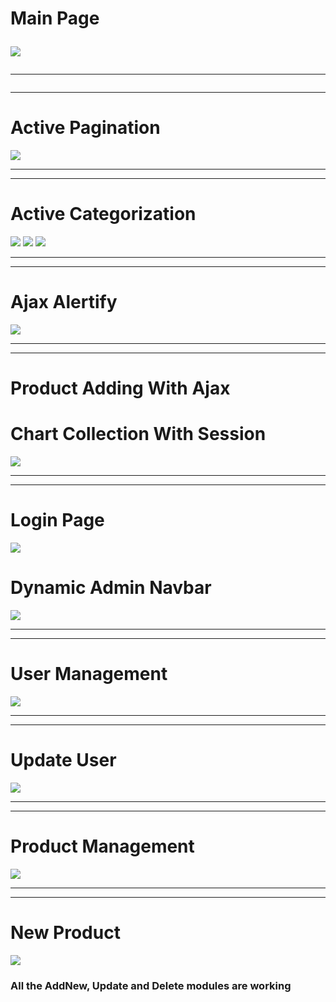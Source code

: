 <h1>Main Page</p>
<img src="https://github.com/ganiOztrkk/gelecegiYazanlar/assets/127308866/da29b745-2af8-4d15-ab91-a6a0cb395247">
<hr>
<hr>
<h1>Active Pagination</h1>
<img src="https://github.com/ganiOztrkk/gelecegiYazanlar/assets/127308866/2cc455d2-c82e-47ee-92f6-7a89ccefb1d7">
<hr>
<hr>
<h1>Active Categorization</h1>
<img src="https://github.com/ganiOztrkk/gelecegiYazanlar/assets/127308866/ab9d90a1-8217-4b00-9bbb-67b6cb6780c0">
<img src="https://github.com/ganiOztrkk/gelecegiYazanlar/assets/127308866/b5fa59dc-4717-4dcd-ab74-1ab84ecfae3a">
<img src="https://github.com/ganiOztrkk/gelecegiYazanlar/assets/127308866/bd701cad-3c78-452a-8ee9-b69f5d74a6f3">
<hr>
<hr>
<h1>Ajax Alertify</h1>
<img src="https://github.com/ganiOztrkk/gelecegiYazanlar/assets/127308866/4efc9121-0689-4f09-86f6-4bf662c606aa">
<hr>
<hr>
<h1>Product Adding With Ajax</h1>
<h1>Chart Collection With Session</h1>
<img src="https://github.com/ganiOztrkk/gelecegiYazanlar/assets/127308866/9a3c429e-3691-4968-8725-9a2445612bd0">
<hr>
<hr>
<h1>Login Page</h1>
<img src="https://github.com/ganiOztrkk/gelecegiYazanlar/assets/127308866/9d6b6157-fd2f-4a5c-847c-8a5dc7f63386">
<h1>Dynamic Admin Navbar</h1>
<img src="https://github.com/ganiOztrkk/gelecegiYazanlar/assets/127308866/eeaa3f1f-7559-4ddc-875f-9814617da0e3">
<hr>
<hr>
<h1>User Management</h1>
<img src="https://github.com/ganiOztrkk/gelecegiYazanlar/assets/127308866/be67efdc-319c-4386-bf99-291fe899423e">
<hr>
<hr>
<h1>Update User</h1>
<img src="https://github.com/ganiOztrkk/gelecegiYazanlar/assets/127308866/1f8b1f49-c45e-4c3a-83c4-74f29ee6fd45">
<hr>
<hr>
<h1>Product Management</h1>
<img src="https://github.com/ganiOztrkk/gelecegiYazanlar/assets/127308866/ca02ae84-613c-46cb-9213-4a69f0f291fc">
<hr>
<hr>
<h1>New Product</h1>
<img src="https://github.com/ganiOztrkk/gelecegiYazanlar/assets/127308866/c35381a5-7ac4-4459-9ffd-681c3ddc6099">

<h3>All the AddNew, Update and Delete modules are working</h3>
